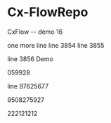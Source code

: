 # Cx-FlowRepo

CxFlow -- demo 16


one more line
line 3854
line 3855

line 3856
Demo

059928


line 97625677

9508275927

222121212
